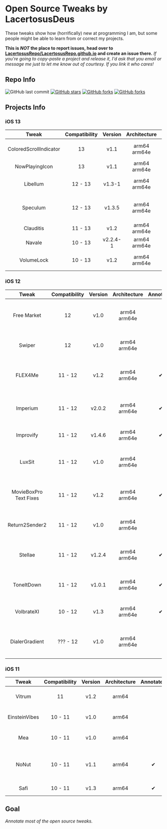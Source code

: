 # Open Source Tweaks by LacertosusDeus

These tweaks show how (horrifically) new at programming I am, but some people might be able to learn from or correct my projects.

**This is *NOT* the place to report issues, head over to [LacertosusRepo/LacertosusRepo.github.io](https://github.com/LacertosusRepo/LacertosusRepo.github.io) and create an issue there.** *If you're going to copy-paste a project and release it, I'd ask that you email or message me just to let me know out of courtesy. If you link it who cares!*


## Repo Info

![GitHub last commit](https://img.shields.io/github/last-commit/LacertosusRepo/Open-Source-Tweaks.svg?style=for-the-badge)
[![GitHub stars](https://img.shields.io/github/stars/LacertosusRepo/Open-Source-Tweaks.svg?style=for-the-badge)](https://github.com/LacertosusRepo/Open-Source-Tweaks/stargazers)
[![GitHub forks](https://img.shields.io/github/forks/LacertosusRepo/Open-Source-Tweaks.svg?style=for-the-badge)](https://github.com/LacertosusRepo/Open-Source-Tweaks/network)
[![GitHub forks](https://img.shields.io/github/license/LacertosusRepo/Open-Source-Tweaks.svg?style=for-the-badge)](https://github.com/LacertosusRepo/Open-Source-Tweaks/license)


## Projects Info
### iOS 13
| Tweak |  Compatibility | Version | Architecture | Annotated | Description |
| :-----: | :-----------------: | :-------: | :------------: | :---------: | :-----------: |
| ColoredScrollIndicator | 13 | v1.1 | arm64 arm64e | | Color the scroll indicator with a gradient |
| NowPlayingIcon | 13 | v1.1 | arm64 arm64e | | Replace now playing app icon with album art |
| Libellum | 12 - 13 | v1.3-1 | arm64 arm64e | ✔ | Notepad on lockscreen/notifications view |
| Speculum | 12 - 13 | v1.3.5 | arm64 arm64e | | Customizable lockscreen time, date, and weather information |
| Clauditis | 11 - 13 | v1.2 | arm64 arm64e | ✔ | Double tap homescreen to lock device |
| Navale | 10 - 13 | v2.2.4-1 | arm64 arm64e | | Gradient dock background |
| VolumeLock | 10 - 13 | v1.2 | arm64 arm64e | | Lock volume changing by pressing both volume buttons down |

### iOS 12
| Tweak |  Compatibility | Version | Architecture | Annotated | Description |
| :-----: | :-----------------: | :-------: | :------------: | :---------: | :-----------: |
| Free Market | 12 | v1.0 | arm64 arm64e | | Change "Get" to "Free" in the Appstore |
| Swiper | 12 | v1.0 | arm64 arm64e | | Music control swipes on the dock |
| FLEX4Me | 11 - 12 | v1.2 | arm64 arm64e | ✔ | Force touch status bar to show/hide flex |
| Imperium | 11 - 12 | v2.0.2 | arm64 arm64e | ✔ | Music gestures in the now playing widget |
| Improvify | 11 - 12 | v1.4.6 | arm64 arm64e | ✔ | Improved Spotify features |
| LuxSit | 11 - 12 | v1.0 | arm64 arm64e | | URL shortcuts in the spotlight search |
| MovieBoxPro Text Fixes | 11 - 12 | v1.2 | arm64 arm64e | ✔ | Fix broken English translations in MovieBox |
| Return2Sender2 | 11 - 12 | v1.0 | arm64 arm64e | | Return button to send (buggy) |
| Stellae | 11 - 12 | v1.2.4 | arm64 arm64e | ✔ | Get random daily wallpaper from a subreddit |
| ToneItDown | 11 - 12 | v1.0.1 | arm64 arm64e | ✔ | Mute tones when previewing them |
| VolbrateXI | 10 - 12 | v1.3 | arm64 arm64e | ✔ | Vibrate volume button interactions |
| DialerGradient | ??? - 12 | v1.0 | arm64 arm64e | | Add gradient to dialer screen in Phone app |

### iOS 11
| Tweak |  Compatibility | Version | Architecture | Annotated | Description |
| :-----: | :-----------------: | :-------: | :------------: | :---------: | :-----------: |
| Vitrum | 11 | v1.2 | arm64 | | Control center customization |
| EinsteinVibes | 10 - 11 | v1.0 | arm64 | | Vibrate calculator buttons |
| Mea | 10 - 11 | v1.0 | arm64 | | Hide security codes on the lockscreen |
| NoNut | 10 - 11 | v1.1 | arm64 | ✔ | Popup notification when opening incognito tab |
| Safi | 10 - 11 | v1.3 | arm64 | ✔ | Simple folder customization |

## Goal

*Annotate most of the open source tweaks.*
